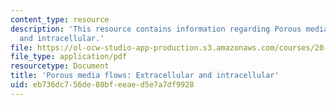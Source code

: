 ```yaml
---
content_type: resource
description: 'This resource contains information regarding Porous media flows: Extracellular
  and intracellular.'
file: https://ol-ocw-studio-app-production.s3.amazonaws.com/courses/20-430j-fields-forces-and-flows-in-biological-systems-fall-2015/eb736dc756de80bfeeaed5e7a7df9928_MIT20_430JF15_Lecture25.pdf
file_type: application/pdf
resourcetype: Document
title: 'Porous media flows: Extracellular and intracellular'
uid: eb736dc7-56de-80bf-eeae-d5e7a7df9928
---
```

